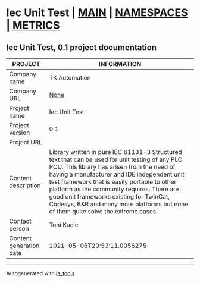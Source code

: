 # Iec Unit Test | [MAIN](index.md) | [NAMESPACES](docs/ns/nsList.md) | [METRICS](docs/metrics.md)  

## Iec Unit Test, 0.1 project documentation

| PROJECT | INFORMATION |
| ---- | ---- |
| Company name            | TK Automation |  
| Company URL             | [None](None) |  
| Project name            | Iec Unit Test |  
| Project version         | 0.1 |  
| Project URL             | []() |  
| Content description     | Library written in pure IEC 61131-3 Structured text that can be used for unit testing of any PLC POU. This library has arisen from the need of having a manufacturer and IDE independent unit test framework that is easily portable to other platform as the community requires. There are good unit frameworks existing for TwinCat, Codesys, B&R and many more platforms but none of them quite solve the extreme cases. |  
| Contact person          | Toni Kucic |  
| Content generation date | 2021-05-06T20:53:11.0056275 |  

---
Autogenerated with [ia_tools](https://github.com/tkucic/ia_tools)  

[MAIN]: index.md
[NAMESPACES]: docs/ns/nsList.md
[METRICS]: docs/metrics.md
